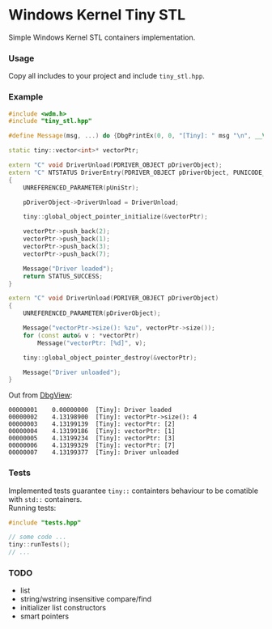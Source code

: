 # Windows Kernel Tiny STL
Simple Windows Kernel STL containers implementation.

### Usage
Copy all includes to your project and include `tiny_stl.hpp`.

### Example
```cpp
#include <wdm.h>
#include "tiny_stl.hpp"

#define Message(msg, ...) do {DbgPrintEx(0, 0, "[Tiny]: " msg "\n", __VA_ARGS__);}while(0)

static tiny::vector<int>* vectorPtr;

extern "C" void DriverUnload(PDRIVER_OBJECT pDriverObject);
extern "C" NTSTATUS DriverEntry(PDRIVER_OBJECT pDriverObject, PUNICODE_STRING pUniStr)
{
	UNREFERENCED_PARAMETER(pUniStr);

	pDriverObject->DriverUnload = DriverUnload;

	tiny::global_object_pointer_initialize(&vectorPtr);

	vectorPtr->push_back(2);
	vectorPtr->push_back(1);
	vectorPtr->push_back(3);
	vectorPtr->push_back(7);

	Message("Driver loaded");
	return STATUS_SUCCESS;
}

extern "C" void DriverUnload(PDRIVER_OBJECT pDriverObject)
{
	UNREFERENCED_PARAMETER(pDriverObject);

	Message("vectorPtr->size(): %zu", vectorPtr->size());
	for (const auto& v : *vectorPtr) 
		Message("vectorPtr: [%d]", v);

	tiny::global_object_pointer_destroy(&vectorPtr);

	Message("Driver unloaded");
}
```
Out from [DbgView](https://docs.microsoft.com/en-us/sysinternals/downloads/debugview):
```
00000001	0.00000000	[Tiny]: Driver loaded	
00000002	4.13198900	[Tiny]: vectorPtr->size(): 4	
00000003	4.13199139	[Tiny]: vectorPtr: [2]	
00000004	4.13199186	[Tiny]: vectorPtr: [1]	
00000005	4.13199234	[Tiny]: vectorPtr: [3]	
00000006	4.13199329	[Tiny]: vectorPtr: [7]	
00000007	4.13199377	[Tiny]: Driver unloaded	
```

### Tests
Implemented tests guarantee `tiny::` containters behaviour to be comatible with `std::` containers.\
Running tests:
```cpp
#include "tests.hpp"

// some code ...
tiny::runTests();
// ...
```

### TODO
* list
* string/wstring insensitive compare/find
* initializer list constructors
* smart pointers
